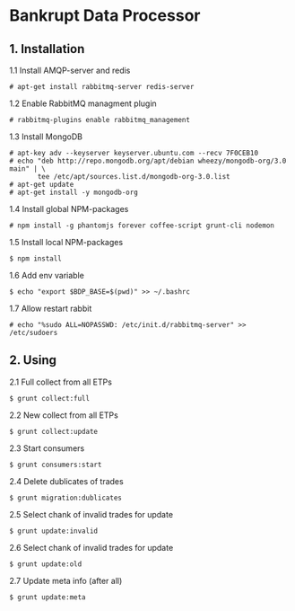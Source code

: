 # Bankrupt Data Processor

## 1. Installation
1.1 Install AMQP-server and redis
```
# apt-get install rabbitmq-server redis-server
```
1.2 Enable RabbitMQ managment plugin
```
# rabbitmq-plugins enable rabbitmq_management
```
1.3 Install MongoDB
```
# apt-key adv --keyserver keyserver.ubuntu.com --recv 7F0CEB10
# echo "deb http://repo.mongodb.org/apt/debian wheezy/mongodb-org/3.0 main" | \
       tee /etc/apt/sources.list.d/mongodb-org-3.0.list
# apt-get update
# apt-get install -y mongodb-org
```
1.4 Install global NPM-packages
```
# npm install -g phantomjs forever coffee-script grunt-cli nodemon
```
1.5 Install local NPM-packages
```
$ npm install
```
1.6 Add env variable
```
$ echo "export $BDP_BASE=$(pwd)" >> ~/.bashrc
```
1.7 Allow restart rabbit
```
# echo "%sudo ALL=NOPASSWD: /etc/init.d/rabbitmq-server" >> /etc/sudoers
```

## 2. Using
2.1 Full collect from all ETPs
```
$ grunt collect:full
```
2.2 New collect from all ETPs
```
$ grunt collect:update
```
2.3 Start consumers
```
$ grunt consumers:start
```
2.4 Delete dublicates of trades
```
$ grunt migration:dublicates
```
2.5 Select chank of invalid trades for update
```
$ grunt update:invalid
```
2.6 Select chank of invalid trades for update
```
$ grunt update:old
```
2.7 Update meta info (after all)
```
$ grunt update:meta
```